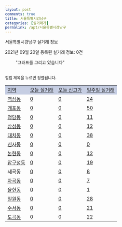 ```yaml
---
layout: post
comments: true
title: 서울특별시강남구
categories: [실거래가]
permalink: /apt/서울특별시강남구
---
```


서울특별시강남구 실거래 정보

2021년 09월 20일 등록된 실거래 정보: 0건

<!--<script async src="https://pagead2.googlesyndication.com/pagead/js/adsbygoogle.js?client=ca-pub-3485438051770037"
 crossorigin="anonymous"></script>-->

<script type="text/javascript">
  google.charts.load('current', {'packages':['corechart']});
  google.charts.setOnLoadCallback(drawChart);

  function drawChart() {
    var data = google.visualization.arrayToDataTable([['거래일', '매매', '전월세', '전매'], ['21-01', 331, 1265, 5], ['21-02', 252, 1121, 2], ['21-03', 207, 1056, 1], ['21-04', 246, 894, 1], ['21-05', 252, 1090, 3], ['21-06', 167, 1015, 2], ['21-07', 233, 1062, 3], ['21-08', 316, 1048, 2], ['21-09', 15, 308, 0]]);

    var options = {
      title: '최근 1년간 유형별 거래량 추이',
      legend: { position: 'bottom' }
    };

    setTimeout(function() {
        var chart = new google.visualization.LineChart(document.getElementById('columnchart_material'));
        chart.draw(data, (options));
        document.getElementById('loading').style.display = 'none';
        var dayLabel = (new Date()).getDay();
        if (dayLabel < 2) {
            sorttable.innerSortFunction.apply(document.getElementById('week'), []);
            sorttable.innerSortFunction.apply(document.getElementById('week'), []);        
        }
        else {
            sorttable.innerSortFunction.apply(document.getElementById('today'), []);
            sorttable.innerSortFunction.apply(document.getElementById('today'), []);
        }
    }, 200);

  }
</script>

<div id="loading" style="z-index:20; display: block; margin-left: 35px">"그래프를 그리고 있습니다"</div>
<div id="columnchart_material" style="width: 95%; margin-left: -35px; display: block"></div>
<!--<div style="width: 95%; margin-left: -35px; display: block">
      <script async src="https://pagead2.googlesyndication.com/pagead/js/adsbygoogle.js?client=ca-pub-3485438051770037"
          crossorigin="anonymous"></script>
      <ins class="adsbygoogle"
          style="display:block"
          data-ad-format="fluid"
          data-ad-layout-key="-fb+5w+4e-db+86"
          data-ad-client="ca-pub-3485438051770037"
          data-ad-slot="1827090281"></ins>
      <script>
          (adsbygoogle = window.adsbygoogle || []).push({});
      </script>
</div>-->
<br>

<font size='small' style='font-size: small;'>컬럼 제목을 누르면 정렬됩니다.</font>
<table class="sortable">
  <tr style='background-color: rgba(114, 132, 186,0.4);'>
    <td id="region"><a href="#">지역</a></td>
    <td id="today"><a href="#">오늘 실거래</a></td>
    <td id="today_new"><a href="#">오늘 신고가</a></td>
    <td id="week"><a href="#">일주일 실거래</a></td>
  </tr>

  
  <tr class="item">
    <td><a href="서울특별시강남구역삼동">역삼동</a></td>
    <td><a href="서울특별시강남구역삼동">0</a></td>
    <td><a href="서울특별시강남구역삼동">0</a></td>
    <td><a href="서울특별시강남구역삼동">24</a></td>
  </tr>
    

  <tr class="item">
    <td><a href="서울특별시강남구개포동">개포동</a></td>
    <td><a href="서울특별시강남구개포동">0</a></td>
    <td><a href="서울특별시강남구개포동">0</a></td>
    <td><a href="서울특별시강남구개포동">50</a></td>
  </tr>
    

  <tr class="item">
    <td><a href="서울특별시강남구청담동">청담동</a></td>
    <td><a href="서울특별시강남구청담동">0</a></td>
    <td><a href="서울특별시강남구청담동">0</a></td>
    <td><a href="서울특별시강남구청담동">11</a></td>
  </tr>
    

  <tr class="item">
    <td><a href="서울특별시강남구삼성동">삼성동</a></td>
    <td><a href="서울특별시강남구삼성동">0</a></td>
    <td><a href="서울특별시강남구삼성동">0</a></td>
    <td><a href="서울특별시강남구삼성동">12</a></td>
  </tr>
    

  <tr class="item">
    <td><a href="서울특별시강남구대치동">대치동</a></td>
    <td><a href="서울특별시강남구대치동">0</a></td>
    <td><a href="서울특별시강남구대치동">0</a></td>
    <td><a href="서울특별시강남구대치동">38</a></td>
  </tr>
    

  <tr class="item">
    <td><a href="서울특별시강남구신사동">신사동</a></td>
    <td><a href="서울특별시강남구신사동">0</a></td>
    <td><a href="서울특별시강남구신사동">0</a></td>
    <td><a href="서울특별시강남구신사동">0</a></td>
  </tr>
    

  <tr class="item">
    <td><a href="서울특별시강남구논현동">논현동</a></td>
    <td><a href="서울특별시강남구논현동">0</a></td>
    <td><a href="서울특별시강남구논현동">0</a></td>
    <td><a href="서울특별시강남구논현동">12</a></td>
  </tr>
    

  <tr class="item">
    <td><a href="서울특별시강남구압구정동">압구정동</a></td>
    <td><a href="서울특별시강남구압구정동">0</a></td>
    <td><a href="서울특별시강남구압구정동">0</a></td>
    <td><a href="서울특별시강남구압구정동">19</a></td>
  </tr>
    

  <tr class="item">
    <td><a href="서울특별시강남구세곡동">세곡동</a></td>
    <td><a href="서울특별시강남구세곡동">0</a></td>
    <td><a href="서울특별시강남구세곡동">0</a></td>
    <td><a href="서울특별시강남구세곡동">8</a></td>
  </tr>
    

  <tr class="item">
    <td><a href="서울특별시강남구자곡동">자곡동</a></td>
    <td><a href="서울특별시강남구자곡동">0</a></td>
    <td><a href="서울특별시강남구자곡동">0</a></td>
    <td><a href="서울특별시강남구자곡동">7</a></td>
  </tr>
    

  <tr class="item">
    <td><a href="서울특별시강남구율현동">율현동</a></td>
    <td><a href="서울특별시강남구율현동">0</a></td>
    <td><a href="서울특별시강남구율현동">0</a></td>
    <td><a href="서울특별시강남구율현동">1</a></td>
  </tr>
    

  <tr class="item">
    <td><a href="서울특별시강남구일원동">일원동</a></td>
    <td><a href="서울특별시강남구일원동">0</a></td>
    <td><a href="서울특별시강남구일원동">0</a></td>
    <td><a href="서울특별시강남구일원동">28</a></td>
  </tr>
    

  <tr class="item">
    <td><a href="서울특별시강남구수서동">수서동</a></td>
    <td><a href="서울특별시강남구수서동">0</a></td>
    <td><a href="서울특별시강남구수서동">0</a></td>
    <td><a href="서울특별시강남구수서동">21</a></td>
  </tr>
    

  <tr class="item">
    <td><a href="서울특별시강남구도곡동">도곡동</a></td>
    <td><a href="서울특별시강남구도곡동">0</a></td>
    <td><a href="서울특별시강남구도곡동">0</a></td>
    <td><a href="서울특별시강남구도곡동">22</a></td>
  </tr>
    


</table>


    